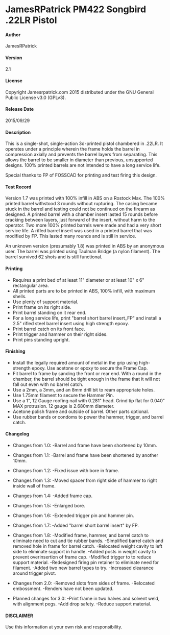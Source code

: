 # JamesRPatrick PM422 Songbird .22LR Pistol

#### Author

JamesRPatrick

#### Version

2.1

#### License

Copyright Jamesrpatrick.com 2015 distributed under the GNU General Public License v3.0 (GPLv3). 

#### Release Date

2015/09/29

#### Description

This is a single-shot, single-action 3d-printed pistol chambered in .22LR. It operates under a principle wherein the frame holds the barrel in compression axially and prevents the barrel layers from separating. This allows the barrel to be smaller in diameter than previous, unsupported designs. 100% printed barrels are not intended to have a long service life.

Special thanks to FP of FOSSCAD for printing and test firing this design.

#### Test Record

Version 1.7 was printed with 100% infill in ABS on a Rostock Max. The 100% printed barrel withstood 3 rounds without rupturing. The casing became stuck in the barrel and testing could not be continued on the firearm as designed. A printed barrel with a chamber insert lasted 15 rounds before cracking between layers, just forward of the insert, without harm to the operator. Two more 100% printed barrels were made and had a very short service life. A rifled barrel insert was used in a printed barrel that was modified by FP. This lasted many rounds and is still in service.

An unknown version (presumably 1.8) was printed in ABS by an anonymous user. The barrel was printed using Taulman Bridge (a nylon filament). The barrel survived 62 shots and is still functional.

#### Printing

* Requires a print bed of at least 11" diameter or at least 10" x 6" rectangular area.
* All printed parts are to be printed in ABS, 100% infill, with maximum shells.
* Use plenty of support material.
* Print frame on its right side.
* Print barrel standing on it rear end. 
* For a long service life, print "barrel short barrel insert_FP" and install a 2.5" rifled steel barrel insert using high strength epoxy.
* Print barrel catch on its front face.
* Print trigger and hammer on their right sides.
* Print pins standing upright. 

#### Finishing
* Install the legally required amount of metal in the grip using high-strength epoxy. Use acetone or epoxy to secure the Frame Cap.
* Fit barrel to frame by sanding the front or rear end. With a round in the chamber, the barrel should be tight enough in the frame that it will not fall out even with no barrel catch.
* Use a 2mm, a 3mm, and an 8mm drill bit to ream appropriate holes.
* Use 1.75mm filament to secure the Hammer Pin. 
* Use a 1", 12 Gauge roofing nail with 0.281" head. Grind tip flat for 0.040" MAX protrusion. 12 gauge is 2.680mm diameter.
* Acetone polish frame and outside of barrel. Other parts optional. 
* Use rubber bands or condoms to power the hammer, trigger, and barrel catch.

#### Changelog

* Changes from 1.0:
-Barrel and frame have been shortened by 10mm.

* Changes from 1.1:
-Barrel and frame have been shortened by another 10mm.

* Changes from 1.2:
-Fixed issue with bore in frame.

* Changes from 1.3:
-Moved spacer from right side of hammer to right inside wall of frame.

* Changes from 1.4:
-Added frame cap.

* Changes from 1.5:
-Enlarged bore.

* Changes from 1.6:
-Extended trigger pin and hammer pin.

* Changes from 1.7:
-Added "barrel short barrel insert" by FP.

* Changes from 1.8:
-Modified frame, hammer, and barrel catch to eliminate need to cut and tie rubber bands.
-Simplified barrel catch and removed hole in frame for barrel catch.
-Relocated weight cavity to left side to eliminate support in handle.
-Added posts in weight cavity to prevent overinsertion of frame cap.
-Modified trigger to to reduce support material.
-Redesigned firing pin retainer to eliminate need for filament.
-Added two new barrel types to try.
-Increased clearance around trigger pivot.

* Changes from 2.0:
-Removed slots from sides of frame.
-Relocated embossment.
-Renders have not been updated.

* Planned changes for 3.0:
-Print frame in two halves and solvent weld, with alignment pegs.
-Add drop safety.
-Reduce support material.

#### DISCLAIMER

Use this information at your own risk and responsibility.
